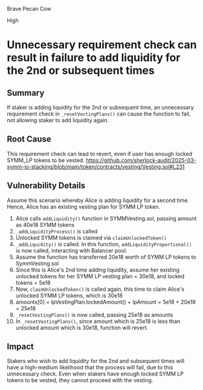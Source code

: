 Brave Pecan Cow

High

# Unnecessary requirement check can result in failure to add liquidity for the 2nd or subsequent times

## Summary
If staker is adding liquidity for the 2nd or subsequent time, an unnecessary requirement check in `_resetVestingPlans()` can cause the function to fail, not allowing staker to add liquidity again.

## Root Cause
This requirement check can lead to revert, even if user has enough locked SYMM_LP tokens to be vested.
https://github.com/sherlock-audit/2025-03-symm-io-stacking/blob/main/token/contracts/vesting/Vesting.sol#L231

## Vulnerability Details
Assume this scenario whereby Alice is adding liquidity for a second time. Hence, Alice has an existing vesting plan for SYMM LP token.

1. Alice calls `addLiquidity()` function in SYMMVesting.sol, passing amount as 40e18 SYMM tokens
2. `_addLiquidityProcess()` is called
3. Unlocked SYMM tokens is claimed via `claimUnlockedToken()`
4. `_addLiquidity()` is called. In this function, `addLiquidityProportional()` is now called, interacting with Balancer pool.
5. Assume the function has transferred 20e18 worth of SYMM LP tokens to SymmVesting.sol 
6. Since this is Alice's 2nd time adding liquidity, assume her existing unlocked tokens for her SYMM LP vesting plan = 30e18, and locked tokens = 5e18
7. Now, `claimUnlockedToken()` is called again, this time to claim Alice's unlocked SYMM LP tokens, which is 30e18
8. amounts[0] = lpVestingPlan.lockedAmount() + lpAmount = 5e18 + 20e18 = 25e18
9. `_resetVestingPlans()` is now called, passing 25e18 as amounts
10. In `_resetVestingPlans()`, since amount which is 25e18 is less than unlocked amount which is 30e18, function will revert.

## Impact
Stakers who wish to add liquidity for the 2nd and subsequent times will have a high-medium likelihood that the process will fail, due to this unnecessary check. Even when stakers have enough locked SYMM LP tokens to be vested, they cannot proceed with the vesting.
